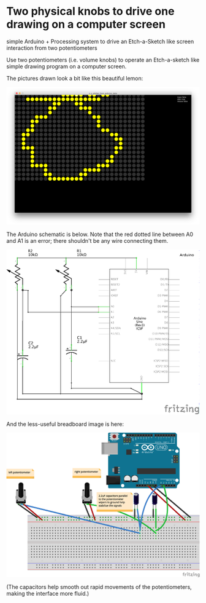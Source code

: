 # Two physical knobs to drive one drawing on a computer screen

simple Arduino + Processing system to drive an Etch-a-Sketch like screen interaction from two potentiometers

Use two potentiometers (i.e. volume knobs) to operate an Etch-a-sketch like simple drawing program on a computer screen.

The pictures drawn look a bit like this beautiful lemon:

![lemon](https://raw.githubusercontent.com/robzach/virtual_dot_plotter/master/dots_image.png)

The Arduino schematic is below. Note that the red dotted line between A0 and A1 is an error; there shouldn't be any wire connecting them.

![Arduino schematic](https://github.com/robzach/virtual_dot_plotter/blob/master/x%20y%20plotter%20arduino%20to%20processing_schem.png)

And the less-useful breadboard image is here:

![Arduino breadboard](https://github.com/robzach/virtual_dot_plotter/blob/master/x%20y%20plotter%20arduino%20to%20processing_bb.png)

(The capacitors help smooth out rapid movements of the potentiometers, making the interface more fluid.)

